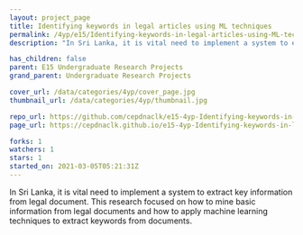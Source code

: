```yaml
---
layout: project_page
title: Identifying keywords in legal articles using ML techniques
permalink: /4yp/e15/Identifying-keywords-in-legal-articles-using-ML-techniques/
description: "In Sri Lanka, it is vital need to implement a system to extract key information from legal document. This research focused on how to mine basic information from legal documents and how to apply machine learning techniques to extract keywords from documents."

has_children: false
parent: E15 Undergraduate Research Projects
grand_parent: Undergraduate Research Projects

cover_url: /data/categories/4yp/cover_page.jpg
thumbnail_url: /data/categories/4yp/thumbnail.jpg

repo_url: https://github.com/cepdnaclk/e15-4yp-Identifying-keywords-in-legal-articles-using-ML-techniques
page_url: https://cepdnaclk.github.io/e15-4yp-Identifying-keywords-in-legal-articles-using-ML-techniques

forks: 1
watchers: 1
stars: 1
started_on: 2021-03-05T05:21:31Z
---
```

In Sri Lanka, it is vital need to implement a system to extract key information from legal document. This research focused on how to mine basic information from legal documents and how to apply machine learning techniques to extract keywords from documents.

